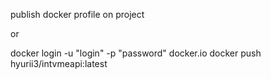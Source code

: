 ﻿publish docker profile on project

or

docker login -u "login" -p "password" docker.io 
docker push hyurii3/intvmeapi:latest

